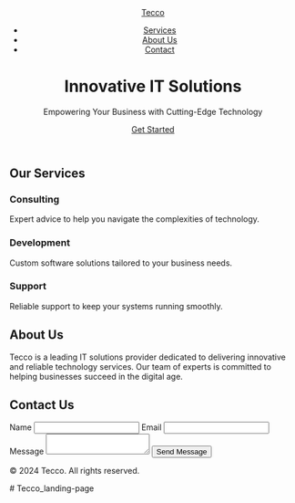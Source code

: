 <!DOCTYPE html>
<html lang="en">
<head>
    <meta charset="UTF-8">
    <meta name="viewport" content="width=device-width, initial-scale=1.0">
    <title>Tecco - Innovative IT Solutions</title>
    <link rel="stylesheet" href="styles.css">
</head>
<body>
    <header>
        <div class="container">
            <nav>
                <a href="#" class="logo">Tecco</a>
                <ul>
                    <li><a href="#services">Services</a></li>
                    <li><a href="#about">About Us</a></li>
                    <li><a href="#contact">Contact</a></li>
                </ul>
            </nav>
            <div class="hero">
                <h1>Innovative IT Solutions</h1>
                <p>Empowering Your Business with Cutting-Edge Technology</p>
                <a href="#contact" class="btn">Get Started</a>
            </div>
        </div>
    </header>
    <section id="services" class="services">
        <div class="container">
            <h2>Our Services</h2>
            <div class="service-item">
                <h3>Consulting</h3>
                <p>Expert advice to help you navigate the complexities of technology.</p>
            </div>
            <div class="service-item">
                <h3>Development</h3>
                <p>Custom software solutions tailored to your business needs.</p>
            </div>
            <div class="service-item">
                <h3>Support</h3>
                <p>Reliable support to keep your systems running smoothly.</p>
            </div>
        </div>
    </section>
    <section id="about" class="about">
        <div class="container">
            <h2>About Us</h2>
            <p>Tecco is a leading IT solutions provider dedicated to delivering innovative and reliable technology services. Our team of experts is committed to helping businesses succeed in the digital age.</p>
        </div>
    </section>
    <section id="contact" class="contact">
        <div class="container">
            <h2>Contact Us</h2>
            <form>
                <label for="name">Name</label>
                <input type="text" id="name" name="name" required>
                <label for="email">Email</label>
                <input type="email" id="email" name="email" required>
                <label for="message">Message</label>
                <textarea id="message" name="message" required></textarea>
                <button type="submit" class="btn">Send Message</button>
            </form>
        </div>
    </section>
    <footer>
        <div class="container">
            <p>&copy; 2024 Tecco. All rights reserved.</p>
        </div>
    </footer>
</body>
</html>
# Tecco_landing-page

